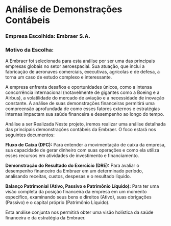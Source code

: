 # Análise de Demonstrações Contábeis
### Empresa Escolhida: Embraer S.A.
### Motivo da Escolha:
A Embraer foi selecionada para esta análise por ser uma das principais empresas globais no setor aeroespacial. Sua atuação, que inclui a fabricação de aeronaves comerciais, executivas, agrícolas e de defesa, a torna um caso de estudo complexo e interessante.

A empresa enfrenta desafios e oportunidades únicos, como a intensa concorrência internacional (notavelmente de gigantes como a Boeing e a Airbus), a volatilidade do mercado de aviação e a necessidade de inovação constante. A análise de suas demonstrações financeiras permitirá uma compreensão aprofundada de como esses fatores externos e estratégias internas impactam sua saúde financeira e desempenho ao longo do tempo.

Análise a ser Realizada
Neste projeto, iremos realizar uma análise detalhada das principais demonstrações contábeis da Embraer. O foco estará nos seguintes documentos:

**Fluxo de Caixa (DFC):** Para entender a movimentação de caixa da empresa, sua capacidade de gerar dinheiro com suas operações e como ela utiliza esses recursos em atividades de investimento e financiamento.

**Demonstração do Resultado do Exercício (DRE):** Para avaliar o desempenho financeiro da Embraer em um determinado período, analisando receitas, custos, despesas e o resultado líquido.

**Balanço Patrimonial (Ativo, Passivo e Patrimônio Líquido):** Para ter uma visão completa da posição financeira da empresa em um momento específico, examinando seus bens e direitos (Ativo), suas obrigações (Passivo) e o capital próprio (Patrimônio Líquido).

Esta análise conjunta nos permitirá obter uma visão holística da saúde financeira e da estratégia da Embraer.
